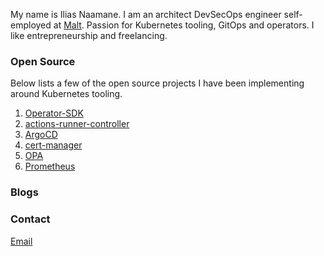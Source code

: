 My name is Ilias Naamane. I am an architect DevSecOps engineer self-employed at [Malt](https://www.malt.fr/). Passion for Kubernetes tooling, GitOps and operators. I like entrepreneurship and freelancing.

### Open Source

Below lists a few of the open source projects I have been implementing around Kubernetes tooling.

1.  [Operator-SDK](https://github.com/iliasnaamane/operator-sdk)
2.  [actions-runner-controller](https://github.com/actions/actions-runner-controller)
3.  [ArgoCD](https://github.com/argoproj/argo-cd)
4.  [cert-manager](https://github.com/cert-manager/cert-manager)
5.  [OPA](https://github.com/open-policy-agent/opa)
6.  [Prometheus](https://github.com/prometheus/prometheus)

### Blogs


### Contact

[Email](mailto:ilias.naamane1@gmail.com)

